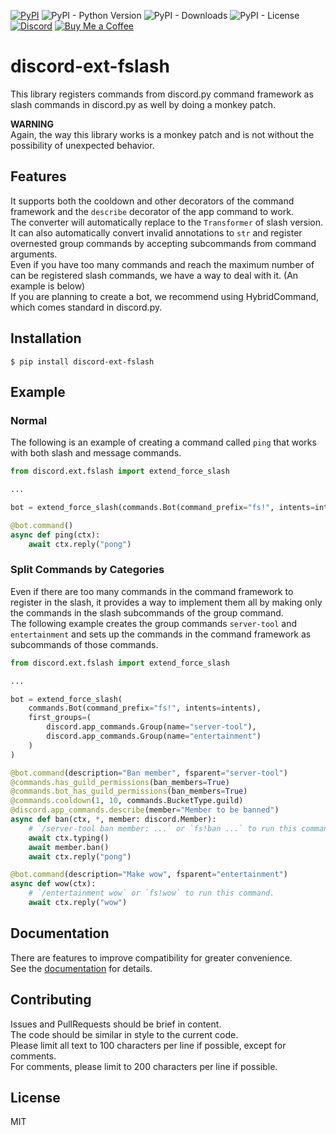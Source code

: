 [![PyPI](https://img.shields.io/pypi/v/discord-ext-fslash)](https://pypi.org/project/discord-ext-fslash/) ![PyPI - Python Version](https://img.shields.io/pypi/pyversions/discord-ext-fslash) ![PyPI - Downloads](https://img.shields.io/pypi/dm/discord-ext-fslash) ![PyPI - License](https://img.shields.io/pypi/l/discord-ext-fslash) [![Discord](https://img.shields.io/discord/777430548951728149?label=chat&logo=discord)](https://discord.gg/kfMwZUyGFG) [![Buy Me a Coffee](https://img.shields.io/badge/-tasuren-E9EEF3?label=Buy%20Me%20a%20Coffee&logo=buymeacoffee)](https://www.buymeacoffee.com/tasuren)
# discord-ext-fslash
This library registers commands from discord.py command framework as slash commands in discord.py as well by doing a monkey patch.

**WARNING**  
Again, the way this library works is a monkey patch and is not without the possibility of unexpected behavior.

## Features
It supports both the cooldown and other decorators of the command framework and the `describe` decorator of the app command to work.  
The converter will automatically replace to the `Transformer` of slash version.  
It can also automatically convert invalid annotations to `str` and register overnested group commands by accepting subcommands from command arguments.  
Even if you have too many commands and reach the maximum number of can be registered slash commands, we have a way to deal with it. (An example is below)  
If you are planning to create a bot, we recommend using HybridCommand, which comes standard in discord.py.

## Installation
`$ pip install discord-ext-fslash`

## Example
### Normal
The following is an example of creating a command called `ping` that works with both slash and message commands.
```python
from discord.ext.fslash import extend_force_slash

...

bot = extend_force_slash(commands.Bot(command_prefix="fs!", intents=intents))

@bot.command()
async def ping(ctx):
    await ctx.reply("pong")
```
### Split Commands by Categories
Even if there are too many commands in the command framework to register in the slash, it provides a way to implement them all by making only the commands in the slash subcommands of the group command.  
The following example creates the group commands `server-tool` and `entertainment` and sets up the commands in the command framework as subcommands of those commands.
```python
from discord.ext.fslash import extend_force_slash

...

bot = extend_force_slash(
    commands.Bot(command_prefix="fs!", intents=intents),
    first_groups=(
        discord.app_commands.Group(name="server-tool"),
        discord.app_commands.Group(name="entertainment")
    )
)

@bot.command(description="Ban member", fsparent="server-tool")
@commands.has_guild_permissions(ban_members=True)
@commands.bot_has_guild_permissions(ban_members=True)
@commands.cooldown(1, 10, commands.BucketType.guild)
@discord.app_commands.describe(member="Member to be banned")
async def ban(ctx, *, member: discord.Member):
    # `/server-tool ban member: ...` or `fs!ban ...` to run this command.
    await ctx.typing()
    await member.ban()
    await ctx.reply("pong")

@bot.command(description="Make wow", fsparent="entertainment")
async def wow(ctx):
    # `/entertainment wow` or `fs!wow` to run this command.
    await ctx.reply("wow")
```

## Documentation
There are features to improve compatibility for greater convenience.  
See the [documentation](https://tasuren.github.io/discord-ext-fslash) for details.  

## Contributing
Issues and PullRequests should be brief in content.  
The code should be similar in style to the current code.  
Please limit all text to 100 characters per line if possible, except for comments.  
For comments, please limit to 200 characters per line if possible.

## License
MIT

